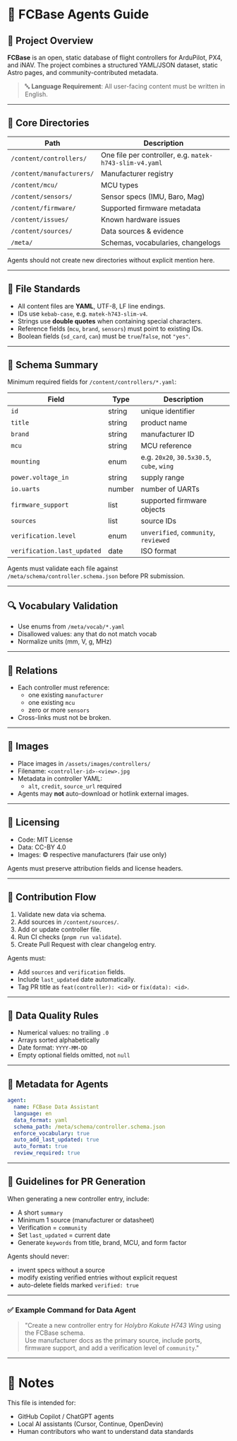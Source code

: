# 🤖 FCBase Agents Guide

## 🧭 Project Overview
**FCBase** is an open, static database of flight controllers for ArduPilot, PX4, and iNAV.
The project combines a structured YAML/JSON dataset, static Astro pages, and community-contributed metadata.

> 🔤 **Language Requirement**: All user-facing content must be written in English.

---

## 📁 Core Directories
| Path | Description |
|------|--------------|
| `/content/controllers/` | One file per controller, e.g. `matek-h743-slim-v4.yaml` |
| `/content/manufacturers/` | Manufacturer registry |
| `/content/mcu/` | MCU types |
| `/content/sensors/` | Sensor specs (IMU, Baro, Mag) |
| `/content/firmware/` | Supported firmware metadata |
| `/content/issues/` | Known hardware issues |
| `/content/sources/` | Data sources & evidence |
| `/meta/` | Schemas, vocabularies, changelogs |

Agents should not create new directories without explicit mention here.

---

## 📄 File Standards
- All content files are **YAML**, UTF-8, LF line endings.
- IDs use `kebab-case`, e.g. `matek-h743-slim-v4`.
- Strings use **double quotes** when containing special characters.
- Reference fields (`mcu`, `brand`, `sensors`) must point to existing IDs.
- Boolean fields (`sd_card`, `can`) must be `true`/`false`, not `"yes"`.

---

## 🧠 Schema Summary
Minimum required fields for `/content/controllers/*.yaml`:

| Field | Type | Description |
|--------|------|-------------|
| `id` | string | unique identifier |
| `title` | string | product name |
| `brand` | string | manufacturer ID |
| `mcu` | string | MCU reference |
| `mounting` | enum | e.g. `20x20`, `30.5x30.5`, `cube`, `wing` |
| `power.voltage_in` | string | supply range |
| `io.uarts` | number | number of UARTs |
| `firmware_support` | list | supported firmware objects |
| `sources` | list | source IDs |
| `verification.level` | enum | `unverified`, `community`, `reviewed` |
| `verification.last_updated` | date | ISO format |

Agents must validate each file against `/meta/schema/controller.schema.json` before PR submission.

---

## 🔍 Vocabulary Validation
- Use enums from `/meta/vocab/*.yaml`
- Disallowed values: any that do not match vocab
- Normalize units (mm, V, g, MHz)

---

## 🧩 Relations
- Each controller must reference:
  - one existing `manufacturer`
  - one existing `mcu`
  - zero or more `sensors`
- Cross-links must not be broken.

---

## 📸 Images
- Place images in `/assets/images/controllers/`
- Filename: `<controller-id>-<view>.jpg`
- Metadata in controller YAML:
  - `alt`, `credit`, `source_url` required
- Agents may **not** auto-download or hotlink external images.

---

## 🔏 Licensing
- Code: MIT License  
- Data: CC-BY 4.0  
- Images: © respective manufacturers (fair use only)  

Agents must preserve attribution fields and license headers.

---

## 🧩 Contribution Flow
1. Validate new data via schema.
2. Add sources in `/content/sources/`.
3. Add or update controller file.
4. Run CI checks (`pnpm run validate`).
5. Create Pull Request with clear changelog entry.

Agents must:
- Add `sources` and `verification` fields.
- Include `last_updated` date automatically.
- Tag PR title as `feat(controller): <id>` or `fix(data): <id>`.

---

## 🧮 Data Quality Rules
- Numerical values: no trailing `.0`
- Arrays sorted alphabetically
- Date format: `YYYY-MM-DD`
- Empty optional fields omitted, not `null`

---

## 🪪 Metadata for Agents
```yaml
agent:
  name: FCBase Data Assistant
  language: en
  data_format: yaml
  schema_path: /meta/schema/controller.schema.json
  enforce_vocabulary: true
  auto_add_last_updated: true
  auto_format: true
  review_required: true
```

---

## 🤝 Guidelines for PR Generation
When generating a new controller entry, include:
- A short `summary`
- Minimum 1 source (manufacturer or datasheet)
- Verification = `community`
- Set `last_updated` = current date
- Generate `keywords` from title, brand, MCU, and form factor

Agents should never:
- invent specs without a source  
- modify existing verified entries without explicit request  
- auto-delete fields marked `verified: true`

---

### ✅ Example Command for Data Agent
> "Create a new controller entry for *Holybro Kakute H743 Wing* using the FCBase schema.  
> Use manufacturer docs as the primary source, include ports, firmware support, and add a verification level of `community`."

---

# 💬 Notes
This file is intended for:
- GitHub Copilot / ChatGPT agents  
- Local AI assistants (Cursor, Continue, OpenDevin)  
- Human contributors who want to understand data standards
